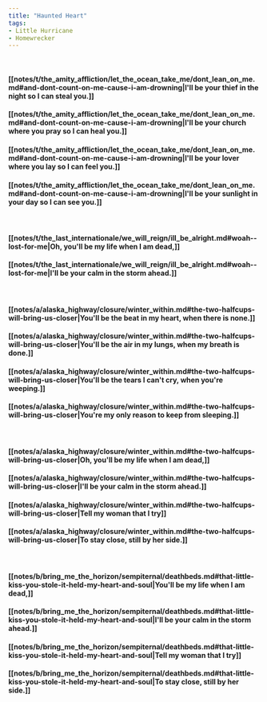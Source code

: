 ```yaml
---
title: "Haunted Heart"
tags:
- Little Hurricane
- Homewrecker
---
```

&nbsp;
#### [[notes/t/the_amity_affliction/let_the_ocean_take_me/dont_lean_on_me.md#and-dont-count-on-me-cause-i-am-drowning|I'll be your thief in the night so I can steal you.]]
#### [[notes/t/the_amity_affliction/let_the_ocean_take_me/dont_lean_on_me.md#and-dont-count-on-me-cause-i-am-drowning|I'll be your church where you pray so I can heal you.]]
#### [[notes/t/the_amity_affliction/let_the_ocean_take_me/dont_lean_on_me.md#and-dont-count-on-me-cause-i-am-drowning|I'll be your lover where you lay so I can feel you.]]
#### [[notes/t/the_amity_affliction/let_the_ocean_take_me/dont_lean_on_me.md#and-dont-count-on-me-cause-i-am-drowning|I'll be your sunlight in your day so I can see you.]]
&nbsp;
#### [[notes/t/the_last_internationale/we_will_reign/ill_be_alright.md#woah--lost-for-me|Oh, you'll be my life when I am dead,]]
#### [[notes/t/the_last_internationale/we_will_reign/ill_be_alright.md#woah--lost-for-me|I'll be your calm in the storm ahead.]]
&nbsp;
#### [[notes/a/alaska_highway/closure/winter_within.md#the-two-halfcups-will-bring-us-closer|You'll be the beat in my heart, when there is none.]]
#### [[notes/a/alaska_highway/closure/winter_within.md#the-two-halfcups-will-bring-us-closer|You'll be the air in my lungs, when my breath is done.]]
#### [[notes/a/alaska_highway/closure/winter_within.md#the-two-halfcups-will-bring-us-closer|You'll be the tears I can't cry, when you're weeping.]]
#### [[notes/a/alaska_highway/closure/winter_within.md#the-two-halfcups-will-bring-us-closer|You're my only reason to keep from sleeping.]]
&nbsp;
#### [[notes/a/alaska_highway/closure/winter_within.md#the-two-halfcups-will-bring-us-closer|Oh, you'll be my life when I am dead,]]
#### [[notes/a/alaska_highway/closure/winter_within.md#the-two-halfcups-will-bring-us-closer|I'll be your calm in the storm ahead.]]
#### [[notes/a/alaska_highway/closure/winter_within.md#the-two-halfcups-will-bring-us-closer|Tell my woman that I try]]
#### [[notes/a/alaska_highway/closure/winter_within.md#the-two-halfcups-will-bring-us-closer|To stay close, still by her side.]]
&nbsp;
#### [[notes/b/bring_me_the_horizon/sempiternal/deathbeds.md#that-little-kiss-you-stole-it-held-my-heart-and-soul|You'll be my life when I am dead,]]
#### [[notes/b/bring_me_the_horizon/sempiternal/deathbeds.md#that-little-kiss-you-stole-it-held-my-heart-and-soul|I'll be your calm in the storm ahead.]]
#### [[notes/b/bring_me_the_horizon/sempiternal/deathbeds.md#that-little-kiss-you-stole-it-held-my-heart-and-soul|Tell my woman that I try]]
#### [[notes/b/bring_me_the_horizon/sempiternal/deathbeds.md#that-little-kiss-you-stole-it-held-my-heart-and-soul|To stay close, still by her side.]]

